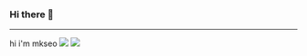 ### Hi there 👋

---

hi i'm mkseo
<img src="https://img.shields.io/badge/html5-E34F26?style=for-the-badge&logo=html5&logoColor=white">
<img src="https://img.shields.io/badge/html5-E34F26?style=for-the-badge&logo=python&logoColor=white">
